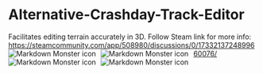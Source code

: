 # Alternative-Crashday-Track-Editor
Facilitates editing terrain accurately in 3D.
Follow Steam link for more info: https://steamcommunity.com/app/508980/discussions/0/1733213724899660076/
<img src="https://scontent.fpoz1-1.fna.fbcdn.net/v/t1.15752-9/43129844_468997280175329_6164996108218007552_n.jpg?_nc_cat=103&oh=cf208646c6fb91c698b80f85e4526828&oe=5C1B72ED"
     alt="Markdown Monster icon"
     style="float: left; margin-right: 10px;" />
<img src="https://scontent.fpoz1-1.fna.fbcdn.net/v/t1.15752-9/43184442_673593226360500_7168664776279588864_n.jpg?_nc_cat=102&oh=7361f4a1a69266739c808811f4a50b13&oe=5C51ACBB"
     alt="Markdown Monster icon"
     style="float: left; margin-right: 10px;" />
<img src="https://scontent.fpoz1-1.fna.fbcdn.net/v/t1.15752-9/43128593_1911934908923641_5540472558748434432_n.jpg?_nc_cat=104&oh=2feffc657d77b2f83ffba4755550d3e1&oe=5C181B53"
alt="Markdown Monster icon"
style="float: left; margin-right: 10px;" />
<img src="https://scontent.fpoz1-1.fna.fbcdn.net/v/t1.15752-9/43217199_2371192159783566_2692040412566126592_n.jpg?_nc_cat=106&oh=79a7a5415a98932f0a9d6053fe4ac534&oe=5C16218C"
alt="Markdown Monster icon"
style="float: left; margin-right: 10px;" />
